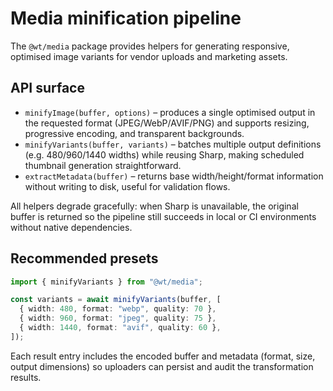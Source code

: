 # Media minification pipeline

The `@wt/media` package provides helpers for generating responsive, optimised image variants for vendor uploads and marketing
assets.

## API surface

- `minifyImage(buffer, options)` – produces a single optimised output in the requested format (JPEG/WebP/AVIF/PNG) and supports
  resizing, progressive encoding, and transparent backgrounds.
- `minifyVariants(buffer, variants)` – batches multiple output definitions (e.g. 480/960/1440 widths) while reusing Sharp, making
  scheduled thumbnail generation straightforward.
- `extractMetadata(buffer)` – returns base width/height/format information without writing to disk, useful for validation flows.

All helpers degrade gracefully: when Sharp is unavailable, the original buffer is returned so the pipeline still succeeds in local
or CI environments without native dependencies.

## Recommended presets

```ts
import { minifyVariants } from "@wt/media";

const variants = await minifyVariants(buffer, [
  { width: 480, format: "webp", quality: 70 },
  { width: 960, format: "jpeg", quality: 75 },
  { width: 1440, format: "avif", quality: 60 },
]);
```

Each result entry includes the encoded buffer and metadata (format, size, output dimensions) so uploaders can persist and audit the
transformation results.
